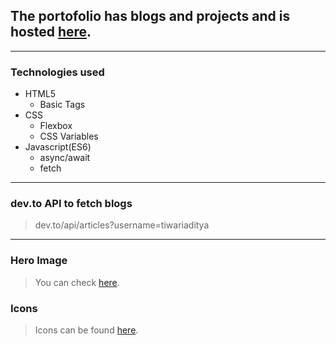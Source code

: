 ## The portofolio has blogs and projects and is hosted [here](https://tiwariaditya.netlify.app/index.html).
***

### Technologies used
* HTML5
  * Basic Tags
* CSS
  * Flexbox
  * CSS Variables
* Javascript(ES6)
  * async/await
  * fetch 
  
***
### dev.to API to fetch blogs
> dev.to/api/articles?username=tiwariaditya
***
### Hero Image
> You can check [here](https://icons8.com/illustrations/illustration/gummy-coding).
### Icons
> Icons can be found [here](https://iconmonstr.com/).
